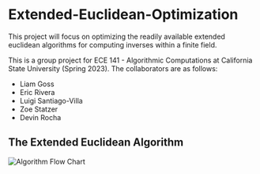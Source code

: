 # Extended-Euclidean-Optimization
This project will focus on optimizing the readily available extended euclidean algorithms for computing inverses within a finite field. 

This is a group project for ECE 141 - Algorithmic Computations at California State University (Spring 2023). The collaborators are as follows:
- Liam Goss
- Eric Rivera
- Luigi Santiago-Villa
- Zoe Statzer
- Devin Rocha

## The Extended Euclidean Algorithm
![Algorithm Flow Chart](https://github.com/liamgoss/Extended-Euclidean-Optimization/blob/main/RecursiveAlgo.png?raw=true)
